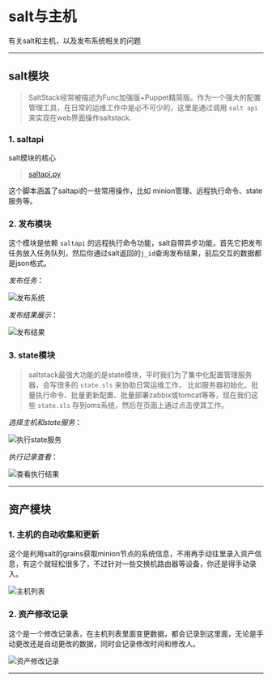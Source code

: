 # salt与主机
有关salt和主机，以及发布系统相关的问题

---

## salt模块

> SaltStack经常被描述为Func加强版+Puppet精简版。作为一个强大的配置管理工具，在日常的运维工作中是必不可少的，这里是通过调用 `salt api` 来实现在web界面操作saltstack.

### 1. saltapi
salt模块的核心
> [saltapi.py](https://github.com/itimor/django-oms/blob/master/omsBackend/salts/saltapi.py)

 这个脚本涵盖了saltapi的一些常用操作，比如 minion管理、远程执行命令、state服务等。

### 2. 发布模块
这个模块是依赖 `saltapi` 的远程执行命令功能，salt自带异步功能，首先它把发布任务放入任务队列，然后你通过salt返回的`j_id`查询发布结果，前后交互的数据都是json格式。

*发布任务*：

![发布系统](/assets/images/index/index3.png)

*发布结果展示*：

![发布结果](/assets/images/host/host1.png)

### 3. state模块
> saltstack最强大功能的是state模块，平时我们为了集中化配置管理服务器，会写很多的 `state.sls` 来协助日常运维工作， 比如服务器初始化、批量执行命令、批量更新配置、批量部署zabbix或tomcat等等，现在我们这些 `state.sls` 存到oms系统，然后在页面上通过点击使其工作。

*选择主机和state服务*：

![执行state服务](/assets/images/host/host2.png)

*执行记录查看*：

![查看执行结果](/assets/images/host/host3.png)

---

## 资产模块

### 1. 主机的自动收集和更新
这个是利用salt的grains获取minion节点的系统信息，不用再手动往里录入资产信息，有这个就轻松很多了，不过针对一些交换机路由器等设备，你还是得手动录入。

![主机列表](/assets/images/host/host4.png)

### 2. 资产修改记录

这个是一个修改记录表，在主机列表里面变更数据，都会记录到这里面，无论是手动更改还是自动更改的数据，同时会记录修改时间和修改人。

![资产修改记录](/assets/images/host/host5.png)

---